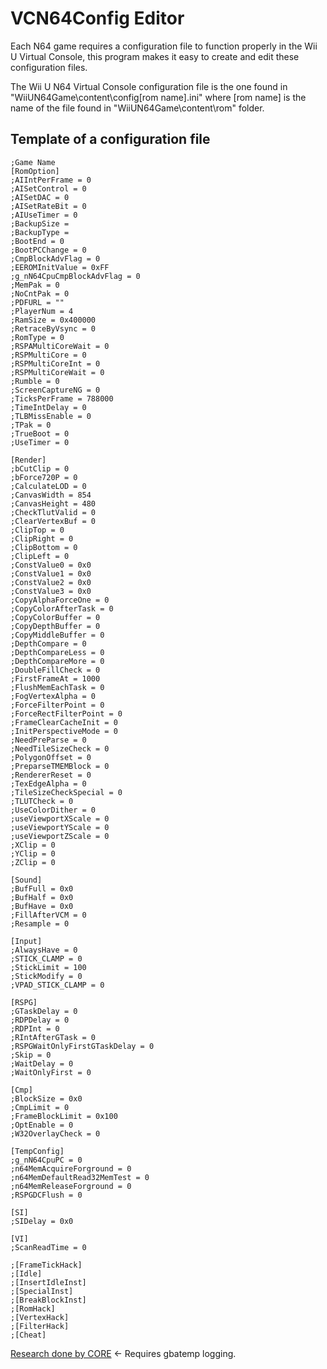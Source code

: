 # VCN64Config Editor

Each N64 game requires a configuration file to function properly in the Wii U Virtual Console, this program makes it easy to create and edit these configuration files.

The Wii U N64 Virtual Console configuration file is the one found in "WiiUN64Game\content\config\[rom name].ini" where [rom name] is the name of the file found in "WiiUN64Game\content\rom" folder.

## Template of a configuration file

```
;Game Name
[RomOption]
;AIIntPerFrame = 0
;AISetControl = 0
;AISetDAC = 0
;AISetRateBit = 0
;AIUseTimer = 0
;BackupSize = 
;BackupType = 
;BootEnd = 0
;BootPCChange = 0
;CmpBlockAdvFlag = 0
;EEROMInitValue = 0xFF
;g_nN64CpuCmpBlockAdvFlag = 0
;MemPak = 0
;NoCntPak = 0
;PDFURL = ""
;PlayerNum = 4
;RamSize = 0x400000
;RetraceByVsync = 0
;RomType = 0
;RSPAMultiCoreWait = 0
;RSPMultiCore = 0
;RSPMultiCoreInt = 0
;RSPMultiCoreWait = 0
;Rumble = 0
;ScreenCaptureNG = 0
;TicksPerFrame = 788000
;TimeIntDelay = 0
;TLBMissEnable = 0
;TPak = 0
;TrueBoot = 0
;UseTimer = 0

[Render]
;bCutClip = 0
;bForce720P = 0
;CalculateLOD = 0
;CanvasWidth = 854
;CanvasHeight = 480
;CheckTlutValid = 0
;ClearVertexBuf = 0
;ClipTop = 0
;ClipRight = 0
;ClipBottom = 0
;ClipLeft = 0
;ConstValue0 = 0x0
;ConstValue1 = 0x0
;ConstValue2 = 0x0
;ConstValue3 = 0x0
;CopyAlphaForceOne = 0
;CopyColorAfterTask = 0
;CopyColorBuffer = 0
;CopyDepthBuffer = 0
;CopyMiddleBuffer = 0
;DepthCompare = 0
;DepthCompareLess = 0
;DepthCompareMore = 0
;DoubleFillCheck = 0
;FirstFrameAt = 1000
;FlushMemEachTask = 0
;FogVertexAlpha = 0
;ForceFilterPoint = 0
;ForceRectFilterPoint = 0
;FrameClearCacheInit = 0
;InitPerspectiveMode = 0
;NeedPreParse = 0
;NeedTileSizeCheck = 0
;PolygonOffset = 0
;PreparseTMEMBlock = 0
;RendererReset = 0
;TexEdgeAlpha = 0
;TileSizeCheckSpecial = 0
;TLUTCheck = 0
;UseColorDither = 0
;useViewportXScale = 0
;useViewportYScale = 0
;useViewportZScale = 0
;XClip = 0
;YClip = 0
;ZClip = 0

[Sound]
;BufFull = 0x0
;BufHalf = 0x0
;BufHave = 0x0
;FillAfterVCM = 0
;Resample = 0

[Input]
;AlwaysHave = 0
;STICK_CLAMP = 0
;StickLimit = 100
;StickModify = 0
;VPAD_STICK_CLAMP = 0

[RSPG]
;GTaskDelay = 0
;RDPDelay = 0
;RDPInt = 0
;RIntAfterGTask = 0
;RSPGWaitOnlyFirstGTaskDelay = 0
;Skip = 0
;WaitDelay = 0
;WaitOnlyFirst = 0

[Cmp]
;BlockSize = 0x0
;CmpLimit = 0
;FrameBlockLimit = 0x100
;OptEnable = 0
;W32OverlayCheck = 0

[TempConfig]
;g_nN64CpuPC = 0
;n64MemAcquireForground = 0
;n64MemDefaultRead32MemTest = 0
;n64MemReleaseForground = 0
;RSPGDCFlush = 0

[SI]
;SIDelay = 0x0

[VI]
;ScanReadTime = 0

;[FrameTickHack]
;[Idle]
;[InsertIdleInst]
;[SpecialInst]
;[BreakBlockInst]
;[RomHack]
;[VertexHack]
;[FilterHack]
;[Cheat]
```

[Research done by CORE](https://gbatemp.net/entry/wiiu-n64-virtual-console-research.15301/) <- Requires gbatemp logging.
